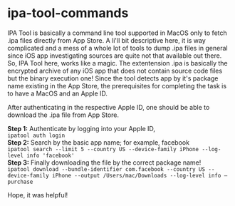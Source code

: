 # ipa-tool-commands
IPA Tool is basically a command line tool supported in MacOS only to fetch .ipa files directly from App Store. A li'll bit descriptive here, it is way complicated and a mess of a whole lot of tools to dump .ipa files in general since iOS app investigating sources are quite not that available out there. So, IPA Tool here, works like a magic. The extentension .ipa is basically the encrypted archive of any iOS app that does not contain source code files but the binary execution one! Since the tool detects app by it's package name existing in the App Store, the prerequisites for completing the task is to have a MacOS and an Apple ID.

After authenticating in the respective Apple ID, one should be able to download the .ipa file from App Store.

**Step 1:** Authenticate by logging into your Apple ID,<br>
`ipatool auth login`<br>
**Step 2:** Search by the basic app name; for example, facebook<br>
`ipatool search --limit 5 --country US --device-family iPhone --log-level info 'facebook'`<br>
**Step 3:** Finally downloading the file by the correct package name!<br>
`ipatool download --bundle-identifier com.facebook --country US --device-family iPhone --output /Users/mac/Downloads --log-level info –purchase`<br>

Hope, it was helpful!
